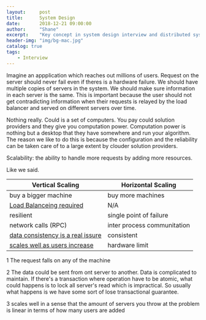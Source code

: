 ```yaml
---
layout:     post
title:      System Design
date:       2018-12-21 09:00:00
author:     "Shane"
excerpt:    "Key concept in system design interview and distributed system"
header-img: "img/bg-mac.jpg"
catalog: true
tags:
    - Interview
---
```


Imagine an appplication which reaches out millions of users. Request on the server should never fail even if theres is a hardware failure. We should have multiple copies of servers in the system. We should make sure information in each server is the same. This is important because the user should not get contradicting information when their requests is relayed by the load balancer and served on different servers over time.

Nothing really. Could is a set of computers. You pay could solution providers and they give you computation power. Computation power is nothing but a desktop that they have somewhere and run your algorithm. The reason we like to do this is because the configuration and the reliability can be taken care of to a large extent by clouder solution providers. 

Scalability: the ability to handle more requests by adding more resources.

Like we said.

| Vertical Scaling | Horizontal Scaling|
|------------------|-------------------|
|buy a bigger machine|buy more machines|
|[Load Balanceing required](#1)|N/A|
|resilient|single point of failure|
|network calls (RPC)|inter process communitation|
|[data consistency is a real issure](#2)|consistent|
|[scales well as users increase](#3) |hardware limit|

<a name="1">1</a> The request falls on any of the machine

<a name="2">2</a> The data could be sent from ont server to another. Data is complicated to maintain. If there's a transaction where operation have to be atomic, what could happens is to lock all server's read which is impractical. So usually what happens is we have some sort of lose transactional guarantee.

<a name="3">3</a> scales well in a sense that the amount of servers you throw at the problem is linear in terms of how many users are added




